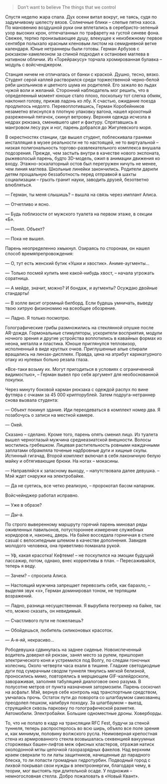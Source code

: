 > Don’t want to believe The things that we control

Спустя неделю жара спала. Дух осени витал вокруг, не таясь, судя по задумчивому шелесту вязов. Солнечные блики – слепые пятна хаоса. По мановению воздушной руки они вплетались в серебристо-зеленый узор высоких крон, отпечатанных по трафарету на густой синеве фона. Свежее, терпко пронизывающее душу, влекущее к неизбежному первое сентября полыхало красным кленовым листом на семидневной ветке календаря. Юные нетраннеры были готовы. Герман Арбузов с рюкзаком-хамелеоном за спиной подходил к остановке маглева в нативном обличии. Из «Торейракусу» торчала хромированная булавка – модуль с войсченджером.

Станция ничем не отличалась от банки с краской. Душно, тесно, вязко. Студент серой каплей растворился среди торжественной черно-белой ряби школьников и цветного шума их родителей. Его зажало во льдах чужой воли и желаний. Сторонний наблюдатель мог решить, что в определенный момент юноше стало плохо, поскольку тот слегка обмяк, наклонил голову, прижав ладонь ко лбу. К счастью, ожидание поезда продлилось недолго. Перевоплотившись, Герман Коробейников незаметно втиснулся в плотную упаковку вагона, нашел крохотный разреженный пятачок, скинул ветровку. Верхняя одежда исчезла в недрах рюкзака, сменившего цвет и фактуру. Спрятавшись в мангровом лесу рук и ног, парень добрался до Жигулевского моря.

В окрестностях станции, где вышел студент, поблескивала гранями инсталляция в музее реальности не то настоящей, не то виртуальной – низкая полигональность торгово-развлекательного комплекса внушала подозрения. Прежде, чем застыть внутри в качестве нового экспоната, рыжеволосый парень, будто 3D-модель, ожил в анимации движения ко входу. Этажно-эскалаторный остов был перегружен ничуть не менее, чем линия маглева. Школьные линейки закончились. Родители дарили детям прощальную беззаботность перед отправкой в шахты социализации – грызть гранит науки, заводить друзей, безответно влюбляться.

— Герман, ты меня слышишь? – вышла на связь через имплант Алиса.

— Отчетливо и ясно.

— Будь поблизости от мужского туалета на первом этаже, в секции «Б».

— Понял. Объект?

— Пока не вышел.

Парень неопределенно хмыкнул. Озираясь по сторонам, он нашел способ времяпрепровождения:

— О, тут есть женский бутик «Ушки и хвостик». Аниме-аугменты...

— Только посмей купить мне какой-нибудь хвост, – начала угрожать соратница.

— А мейде, значит, можно? И бондаж, и аугменты? Осуждаю двойные стандарты!

— В холле висит огромный билборд. Если будешь умничать, выведу твою хитрую физиономию на всеобщее обозрение.

— Ладно. Я только посмотрю.

Голографические грибы размножились на стеклянной опушке после AR-дождя. Гормональные стимуляторы, ускорители восприятия, модули ночного зрения и другие устройства воплотились в кавайных формах из неона, металла и пластика. Юноше приглянулся тепловизор, исполненный в виде круглых очков. Приглушенные алые спирали вращались на линзах-дисплеях. Правда, цена на атрибут карикатурного отаку из нулевых больно резала глаза.

«Все-таки возьму их. Могут пригодиться в условиях с ограниченной видимостью», – Герман вывел про себя аргумент для необоснованной покупки. 

Через минуту боковой карман рюкзака с одеждой распух по вине футляра с очками за 45 000 крипторублей. Затем подруга-нетраннер снова вызвала студента:

— Объект покинул здание. Иди переодеваться в комплект номер два. Я позабочусь о записи на местной камере.

— Окей.

Сказано – сделано. Кроме того, парень опять сменил лицо. Из туалета вышел черноглазый мужчина среднеазиатской внешности. Волосы мостились гребешком. Лицевая растительность ровными наждачными заплатами обрамляла точеные надбровные дуги и хищные скулы. Истинный гигачад. Второй комплект включал в себя лаконичную белую майку и обтягивающие брюки. На ногах – мокасины.

— Направляйся к запасному выходу, – напутствовала далее девушка. – Мэй ждет снаружи на электробайке.

— Да не суетись, все четко реализую, – пророкотал басом напарник. 

Войсчейнджер работал исправно.

— Уже в образе?

— Ды–а.

По строго выверенному маршруту горячий парень миновал ряды оживленных павильонов, потустороннее измерение служебных коридоров и, наконец, дверь. На байке восседала горничная в стиле casual с велосипедным шлемом в качестве дополнения. Завидев молодого человека, она приветливо помахала рукой.

— Уф, какая красотка! Кефтеме! – не поскупился на эмоции будущий пассажир, потом, однако, внес коррективы в план. – Пересаживайся, теперь я веду.

— Зачем? – спросила Алиса.

— Настоящий мужчина запрещает перевозить себя, как барахло, – выделяя звук «х», Герман доминировал тоном, не терпящим возражений.

— Ладно, разница несущественная. Я вырубила геотрекер на байке, так что, можно сказать, он невидимый.

— Счастливого пути не пожелаешь?

— Обойдешься, любитель силиконовых красоток.

— А-я-яй, некрасиво...

Рободевушка сдвинулась на заднее сиденье. Новоиспеченный водитель доверил ей рюкзак, занял место за рулем, пришпорил электрического коня и устремился под Волгу, по следам гоночных колесниц. Около четверти часа ехали в тишине. Гладкие светодиодные дуги под сумрачным сводом туннеля тянулись мягкой белизной, проносились мимо, повторялись в мерцающем GIF-калейдоскопе, завораживая, заполняя табуляцией диалоговое окно разума. В полусотне метров от пункта назначения затормозили. Парень соскочил на асфальт. Мэй, вернув себе контроль над транспортным средством, умчалась прочь. Остаток пути до поворота со шлагбаумом самозванец преодолел пешком, калибруя походку. За шлагбаумом – выезд, струящийся сквозь парковку по голографической разметке. Автомобили. Электробайки. Большие одноместные дроны. Ховерборды. 

То, что не попало в кадр на трансляции RFC Fest, будучи за стеной туннеля, теперь распростерлось во всю ширь, объяло все поле зрения и, как минимум, половину волжского русла. Неимоверная крепостная стена из армированного стекла возвышалась секвенцией вакуумных сторожевых башен-лифтов меж офисных кластеров, отражая натиск околодонной мглы цепочкой газоразрядных факелов. Над верхним краем сверкали то ли латы защитников, начищенные до парадного блеска, то ли лопасти громадных гидротурбин. Подводный город с лихвой покрывал свои нужды в электроэнергии, благодаря чему, в теории, мог выстоять при длительной осаде. У подножия – немногословная стелла. Добро пожаловать в «Новый Квант».